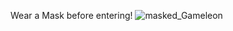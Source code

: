 Wear a Mask before entering! 
![masked_Gameleon](https://raw.githubusercontent.com/sazio/GAMELEON/master/Img/GAMELEON_Masked.png)
